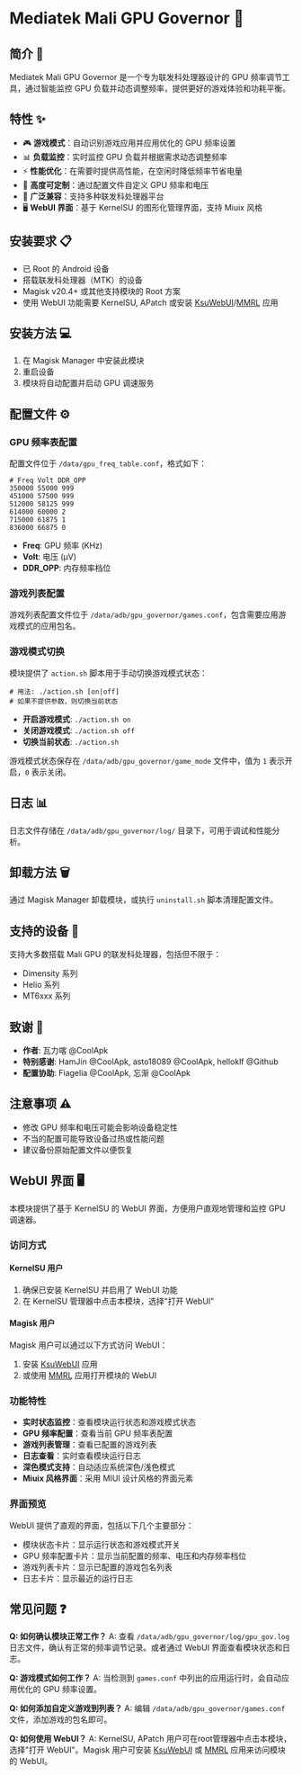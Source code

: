 # Mediatek Mali GPU Governor 🚀

## 简介 📝

Mediatek Mali GPU Governor 是一个专为联发科处理器设计的 GPU 频率调节工具，通过智能监控 GPU 负载并动态调整频率，提供更好的游戏体验和功耗平衡。

## 特性 ✨

- 🎮 **游戏模式**：自动识别游戏应用并应用优化的 GPU 频率设置
- 📊 **负载监控**：实时监控 GPU 负载并根据需求动态调整频率
- ⚡ **性能优化**：在需要时提供高性能，在空闲时降低频率节省电量
- 🔧 **高度可定制**：通过配置文件自定义 GPU 频率和电压
- 📱 **广泛兼容**：支持多种联发科处理器平台
- 🖥️ **WebUI 界面**：基于 KernelSU 的图形化管理界面，支持 Miuix 风格

## 安装要求 📋

- 已 Root 的 Android 设备
- 搭载联发科处理器（MTK）的设备
- Magisk v20.4+ 或其他支持模块的 Root 方案
- 使用 WebUI 功能需要 KernelSU, APatch 或安装 [KsuWebUI](https://github.com/5ec1cff/KsuWebUIStandalone)/[MMRL](https://github.com/MMRLApp/MMRL) 应用

## 安装方法 💻

1. 在 Magisk Manager 中安装此模块
2. 重启设备
3. 模块将自动配置并启动 GPU 调速服务

## 配置文件 ⚙️

### GPU 频率表配置

配置文件位于 `/data/gpu_freq_table.conf`，格式如下：

```
# Freq Volt DDR_OPP
350000 55000 999
451000 57500 999
512000 58125 999
614000 60000 2
715000 61875 1
836000 66875 0
```

- **Freq**: GPU 频率 (KHz)
- **Volt**: 电压 (μV)
- **DDR_OPP**: 内存频率档位

### 游戏列表配置

游戏列表配置文件位于 `/data/adb/gpu_governor/games.conf`，包含需要应用游戏模式的应用包名。

### 游戏模式切换

模块提供了 `action.sh` 脚本用于手动切换游戏模式状态：

```
# 用法: ./action.sh [on|off]
# 如果不提供参数，则切换当前状态
```

- **开启游戏模式**: `./action.sh on`
- **关闭游戏模式**: `./action.sh off`
- **切换当前状态**: `./action.sh`

游戏模式状态保存在 `/data/adb/gpu_governor/game_mode` 文件中，值为 `1` 表示开启，`0` 表示关闭。

## 日志 📊

日志文件存储在 `/data/adb/gpu_governor/log/` 目录下，可用于调试和性能分析。

## 卸载方法 🗑️

通过 Magisk Manager 卸载模块，或执行 `uninstall.sh` 脚本清理配置文件。

## 支持的设备 📱

支持大多数搭载 Mali GPU 的联发科处理器，包括但不限于：
- Dimensity 系列
- Helio 系列
- MT6xxx 系列

## 致谢 🙏

- **作者**: 瓦力喀 @CoolApk
- **特别感谢**: HamJin @CoolApk, asto18089 @CoolApk, helloklf @Github
- **配置协助**: Fiagelia @CoolApk, 忘渐 @CoolApk

## 注意事项 ⚠️

- 修改 GPU 频率和电压可能会影响设备稳定性
- 不当的配置可能导致设备过热或性能问题
- 建议备份原始配置文件以便恢复

## WebUI 界面 🖥️

本模块提供了基于 KernelSU 的 WebUI 界面，方便用户直观地管理和监控 GPU 调速器。

### 访问方式

#### KernelSU 用户
1. 确保已安装 KernelSU 并启用了 WebUI 功能
2. 在 KernelSU 管理器中点击本模块，选择"打开 WebUI"

#### Magisk 用户
Magisk 用户可以通过以下方式访问 WebUI：
1. 安装 [KsuWebUI](https://github.com/5ec1cff/KsuWebUIStandalone) 应用
2. 或使用 [MMRL](https://github.com/MMRLApp/MMRL) 应用打开模块的 WebUI

### 功能特性

- **实时状态监控**：查看模块运行状态和游戏模式状态
- **GPU 频率配置**：查看当前 GPU 频率表配置
- **游戏列表管理**：查看已配置的游戏列表
- **日志查看**：实时查看模块运行日志
- **深色模式支持**：自动适应系统深色/浅色模式
- **Miuix 风格界面**：采用 MIUI 设计风格的界面元素

### 界面预览

WebUI 提供了直观的界面，包括以下几个主要部分：

- 模块状态卡片：显示运行状态和游戏模式开关
- GPU 频率配置卡片：显示当前配置的频率、电压和内存频率档位
- 游戏列表卡片：显示已配置的游戏包名列表
- 日志卡片：显示最近的运行日志

## 常见问题 ❓

**Q: 如何确认模块正常工作？**
A: 查看 `/data/adb/gpu_governor/log/gpu_gov.log` 日志文件，确认有正常的频率调节记录。或者通过 WebUI 界面查看模块状态和日志。

**Q: 游戏模式如何工作？**
A: 当检测到 `games.conf` 中列出的应用运行时，会自动应用优化的 GPU 频率设置。

**Q: 如何添加自定义游戏到列表？**
A: 编辑 `/data/adb/gpu_governor/games.conf` 文件，添加游戏的包名即可。

**Q: 如何使用 WebUI？**
A: KernelSU, APatch 用户可在root管理器中点击本模块，选择"打开 WebUI"。Magisk 用户可安装 [KsuWebUI](https://github.com/5ec1cff/KsuWebUIStandalone) 或 [MMRL](https://github.com/MMRLApp/MMRL) 应用来访问模块的 WebUI。
